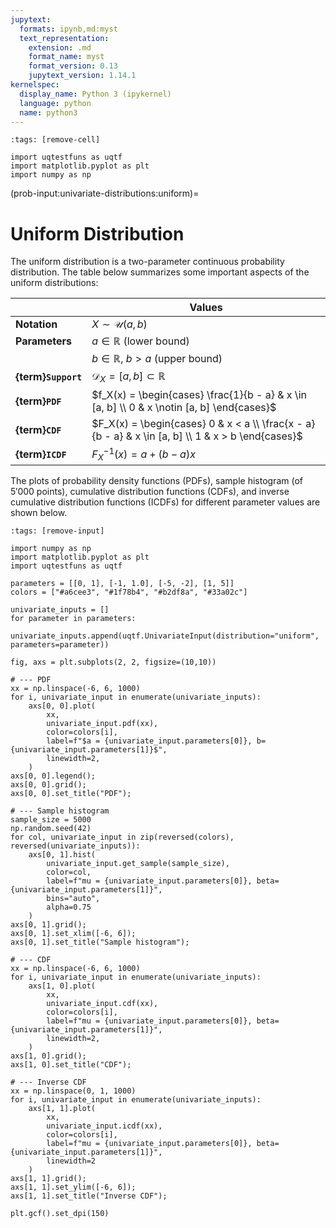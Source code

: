 ```yaml
---
jupytext:
  formats: ipynb,md:myst
  text_representation:
    extension: .md
    format_name: myst
    format_version: 0.13
    jupytext_version: 1.14.1
kernelspec:
  display_name: Python 3 (ipykernel)
  language: python
  name: python3
---
```


```{code-cell} ipython3
:tags: [remove-cell]

import uqtestfuns as uqtf
import matplotlib.pyplot as plt
import numpy as np
```

(prob-input:univariate-distributions:uniform)=
# Uniform Distribution

The uniform distribution is a two-parameter continuous probability distribution.
The table below summarizes some important aspects of the uniform distributions:

|                     | Values                                                                                            |
|---------------------|---------------------------------------------------------------------------------------------------|
| **Notation**        | $X \sim \mathcal{U}(a, b)$                                                                        |
| **Parameters**      | $a \in \mathbb{R}$ (lower bound)                                                                  |
|                     | $b \in \mathbb{R}$, $b > a$ (upper bound)                                                         |
| **{term}`Support`** | $\mathcal{D}_X = [a, b] \subset \mathbb{R}$                                                       |
| **{term}`PDF`**     | $f_X(x) = \begin{cases} \frac{1}{b - a} & x \in [a, b] \\ 0 & x \notin [a, b] \end{cases}$        |
| **{term}`CDF`**     | $F_X(x) = \begin{cases} 0 & x < a \\ \frac{x - a}{b - a} & x \in [a, b] \\ 1 & x > b \end{cases}$ |
| **{term}`ICDF`**    | $F^{-1}_X (x) = a + (b - a) x$                                                                    |


The plots of probability density functions (PDFs),
sample histogram (of $5'000$ points),
cumulative distribution functions (CDFs),
and inverse cumulative distribution functions (ICDFs) for different parameter
values are shown below.

```{code-cell} ipython3
:tags: [remove-input]

import numpy as np
import matplotlib.pyplot as plt
import uqtestfuns as uqtf

parameters = [[0, 1], [-1, 1.0], [-5, -2], [1, 5]]
colors = ["#a6cee3", "#1f78b4", "#b2df8a", "#33a02c"]

univariate_inputs = []
for parameter in parameters:
    univariate_inputs.append(uqtf.UnivariateInput(distribution="uniform", parameters=parameter))

fig, axs = plt.subplots(2, 2, figsize=(10,10))

# --- PDF
xx = np.linspace(-6, 6, 1000)
for i, univariate_input in enumerate(univariate_inputs):
    axs[0, 0].plot(
        xx,
        univariate_input.pdf(xx),
        color=colors[i],
        label=f"$a = {univariate_input.parameters[0]}, b={univariate_input.parameters[1]}$",
        linewidth=2,
    )
axs[0, 0].legend();
axs[0, 0].grid();
axs[0, 0].set_title("PDF");

# --- Sample histogram
sample_size = 5000
np.random.seed(42)
for col, univariate_input in zip(reversed(colors), reversed(univariate_inputs)):
    axs[0, 1].hist(
        univariate_input.get_sample(sample_size),
        color=col,
        label=f"mu = {univariate_input.parameters[0]}, beta={univariate_input.parameters[1]}",
        bins="auto",
        alpha=0.75
    )
axs[0, 1].grid();
axs[0, 1].set_xlim([-6, 6]);
axs[0, 1].set_title("Sample histogram");

# --- CDF
xx = np.linspace(-6, 6, 1000)
for i, univariate_input in enumerate(univariate_inputs):
    axs[1, 0].plot(
        xx,
        univariate_input.cdf(xx),
        color=colors[i],
        label=f"mu = {univariate_input.parameters[0]}, beta={univariate_input.parameters[1]}",
        linewidth=2,
    )
axs[1, 0].grid();
axs[1, 0].set_title("CDF");

# --- Inverse CDF
xx = np.linspace(0, 1, 1000)
for i, univariate_input in enumerate(univariate_inputs):
    axs[1, 1].plot(
        xx,
        univariate_input.icdf(xx),
        color=colors[i],
        label=f"mu = {univariate_input.parameters[0]}, beta={univariate_input.parameters[1]}",
        linewidth=2
    )
axs[1, 1].grid();
axs[1, 1].set_ylim([-6, 6]);
axs[1, 1].set_title("Inverse CDF");

plt.gcf().set_dpi(150)
```